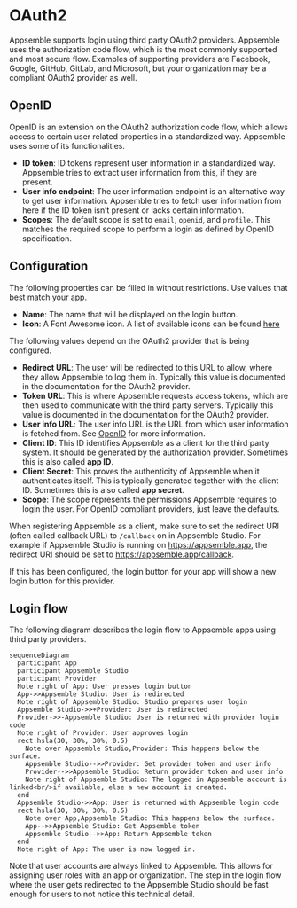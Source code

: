 # OAuth2

Appsemble supports login using third party OAuth2 providers. Appsemble uses the authorization code
flow, which is the most commonly supported and most secure flow. Examples of supporting providers
are Facebook, Google, GitHub, GitLab, and Microsoft, but your organization may be a compliant OAuth2
provider as well.

## OpenID

OpenID is an extension on the OAuth2 authorization code flow, which allows access to certain user
related properties in a standardized way. Appsemble uses some of its functionalities.

- **ID token**: ID tokens represent user information in a standardized way. Appsemble tries to
  extract user information from this, if they are present.
- **User info endpoint**: The user information endpoint is an alternative way to get user
  information. Appsemble tries to fetch user information from here if the ID token isn’t present or
  lacks certain information.
- **Scopes**: The default scope is set to `email`, `openid`, and `profile`. This matches the
  required scope to perform a login as defined by OpenID specification.

## Configuration

The following properties can be filled in without restrictions. Use values that best match your app.

- **Name**: The name that will be displayed on the login button.
- **Icon**: A Font Awesome icon. A list of available icons can be found
  [here](https://fontawesome.com/icons?m=free)

The following values depend on the OAuth2 provider that is being configured.

- **Redirect URL**: The user will be redirected to this URL to allow, where they allow Appsemble to
  log them in. Typically this value is documented in the documentation for the OAuth2 provider.
- **Token URL**: This is where Appsemble requests access tokens, which are then used to communicate
  with the third party servers. Typically this value is documented in the documentation for the
  OAuth2 provider.
- **User info URL**: The user info URL is the URL from which user information is fetched from. See
  [OpenID](#OpenID) for more information.
- **Client ID**: This ID identifies Appsemble as a client for the third party system. It should be
  generated by the authorization provider. Sometimes this is also called **app ID**.
- **Client Secret**: This proves the authenticity of Appsemble when it authenticates itself. This is
  typically generated together with the client ID. Sometimes this is also called **app secret**.
- **Scope**: The scope represents the permissions Appsemble requires to login the user. For OpenID
  compliant providers, just leave the defaults.

When registering Appsemble as a client, make sure to set the redirect URI (often called callback
URL) to `/callback` on in Appsemble Studio. For example if Appsemble Studio is running on
https://appsemble.app, the redirect URI should be set to https://appsemble.app/callback.

If this has been configured, the login button for your app will show a new login button for this
provider.

## Login flow

The following diagram describes the login flow to Appsemble apps using third party providers.

```mermaid
sequenceDiagram
  participant App
  participant Appsemble Studio
  participant Provider
  Note right of App: User presses login button
  App->>Appsemble Studio: User is redirected
  Note right of Appsemble Studio: Studio prepares user login
  Appsemble Studio->>+Provider: User is redirected
  Provider->>-Appsemble Studio: User is returned with provider login code
  Note right of Provider: User approves login
  rect hsla(30, 30%, 30%, 0.5)
    Note over Appsemble Studio,Provider: This happens below the surface.
    Appsemble Studio-->>Provider: Get provider token and user info
    Provider-->>Appsemble Studio: Return provider token and user info
    Note right of Appsemble Studio: The logged in Appsemble account is linked<br/>if available, else a new account is created.
  end
  Appsemble Studio->>App: User is returned with Appsemble login code
  rect hsla(30, 30%, 30%, 0.5)
    Note over App,Appsemble Studio: This happens below the surface.
    App-->>Appsemble Studio: Get Appsemble token
    Appsemble Studio-->>App: Return Appsemble token
  end
  Note right of App: The user is now logged in.
```

Note that user accounts are always linked to Appsemble. This allows for assigning user roles with an
app or organization. The step in the login flow where the user gets redirected to the Appsemble
Studio should be fast enough for users to not notice this technical detail.
